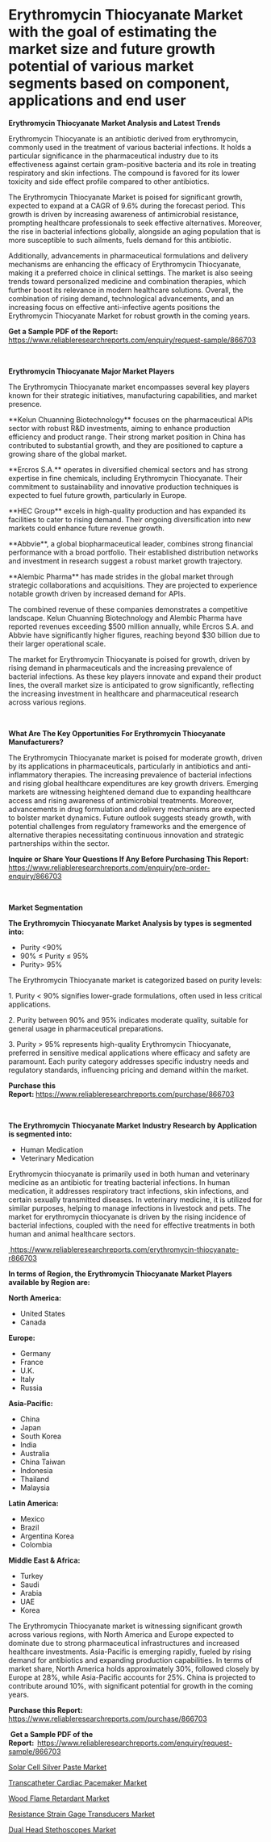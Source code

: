 <p><h1>Erythromycin Thiocyanate Market with the goal of estimating the market size and future growth potential of various market segments based on component, applications and end user</h1></p><p><strong>Erythromycin Thiocyanate Market Analysis and Latest Trends</strong></p>
<p><p>Erythromycin Thiocyanate is an antibiotic derived from erythromycin, commonly used in the treatment of various bacterial infections. It holds a particular significance in the pharmaceutical industry due to its effectiveness against certain gram-positive bacteria and its role in treating respiratory and skin infections. The compound is favored for its lower toxicity and side effect profile compared to other antibiotics.</p><p>The Erythromycin Thiocyanate Market is poised for significant growth, expected to expand at a CAGR of 9.6% during the forecast period. This growth is driven by increasing awareness of antimicrobial resistance, prompting healthcare professionals to seek effective alternatives. Moreover, the rise in bacterial infections globally, alongside an aging population that is more susceptible to such ailments, fuels demand for this antibiotic. </p><p>Additionally, advancements in pharmaceutical formulations and delivery mechanisms are enhancing the efficacy of Erythromycin Thiocyanate, making it a preferred choice in clinical settings. The market is also seeing trends toward personalized medicine and combination therapies, which further boost its relevance in modern healthcare solutions. Overall, the combination of rising demand, technological advancements, and an increasing focus on effective anti-infective agents positions the Erythromycin Thiocyanate Market for robust growth in the coming years.</p></p>
<p><strong>Get a Sample PDF of the Report:&nbsp;</strong> <a href="https://www.reliableresearchreports.com/enquiry/request-sample/866703?utm_campaign=116&utm_medium=2&utm_source=Github&utm_content=ia&utm_term=10112024&utm_id=erythromycin-thiocyanate">https://www.reliableresearchreports.com/enquiry/request-sample/866703</a></p>
<p>&nbsp;</p>
<p><strong>Erythromycin Thiocyanate Major Market Players</strong></p>
<p><p>The Erythromycin Thiocyanate market encompasses several key players known for their strategic initiatives, manufacturing capabilities, and market presence. </p><p>**Kelun Chuanning Biotechnology** focuses on the pharmaceutical APIs sector with robust R&D investments, aiming to enhance production efficiency and product range. Their strong market position in China has contributed to substantial growth, and they are positioned to capture a growing share of the global market.</p><p>**Ercros S.A.** operates in diversified chemical sectors and has strong expertise in fine chemicals, including Erythromycin Thiocyanate. Their commitment to sustainability and innovative production techniques is expected to fuel future growth, particularly in Europe.</p><p>**HEC Group** excels in high-quality production and has expanded its facilities to cater to rising demand. Their ongoing diversification into new markets could enhance future revenue growth.</p><p>**Abbvie**, a global biopharmaceutical leader, combines strong financial performance with a broad portfolio. Their established distribution networks and investment in research suggest a robust market growth trajectory.</p><p>**Alembic Pharma** has made strides in the global market through strategic collaborations and acquisitions. They are projected to experience notable growth driven by increased demand for APIs.</p><p>The combined revenue of these companies demonstrates a competitive landscape. Kelun Chuanning Biotechnology and Alembic Pharma have reported revenues exceeding $500 million annually, while Ercros S.A. and Abbvie have significantly higher figures, reaching beyond $30 billion due to their larger operational scale.</p><p>The market for Erythromycin Thiocyanate is poised for growth, driven by rising demand in pharmaceuticals and the increasing prevalence of bacterial infections. As these key players innovate and expand their product lines, the overall market size is anticipated to grow significantly, reflecting the increasing investment in healthcare and pharmaceutical research across various regions.</p></p>
<p>&nbsp;</p>
<p><strong>What Are The Key Opportunities For Erythromycin Thiocyanate Manufacturers?</strong></p>
<p><p>The Erythromycin Thiocyanate market is poised for moderate growth, driven by its applications in pharmaceuticals, particularly in antibiotics and anti-inflammatory therapies. The increasing prevalence of bacterial infections and rising global healthcare expenditures are key growth drivers. Emerging markets are witnessing heightened demand due to expanding healthcare access and rising awareness of antimicrobial treatments. Moreover, advancements in drug formulation and delivery mechanisms are expected to bolster market dynamics. Future outlook suggests steady growth, with potential challenges from regulatory frameworks and the emergence of alternative therapies necessitating continuous innovation and strategic partnerships within the sector.</p></p>
<p><strong>Inquire or Share Your Questions If Any Before Purchasing This Report:</strong> <a href="https://www.reliableresearchreports.com/enquiry/pre-order-enquiry/866703?utm_campaign=116&utm_medium=2&utm_source=Github&utm_content=ia&utm_term=10112024&utm_id=erythromycin-thiocyanate">https://www.reliableresearchreports.com/enquiry/pre-order-enquiry/866703</a></p>
<p>&nbsp;</p>
<p><strong>Market Segmentation</strong></p>
<p><strong>The Erythromycin Thiocyanate Market Analysis by types is segmented into:</strong></p>
<p><ul><li>Purity <90%</li><li>90% ≤ Purity ≤ 95%</li><li>Purity> 95%</li></ul></p>
<p><p>The Erythromycin Thiocyanate market is categorized based on purity levels: </p><p>1. Purity < 90% signifies lower-grade formulations, often used in less critical applications. </p><p>2. Purity between 90% and 95% indicates moderate quality, suitable for general usage in pharmaceutical preparations. </p><p>3. Purity > 95% represents high-quality Erythromycin Thiocyanate, preferred in sensitive medical applications where efficacy and safety are paramount. Each purity category addresses specific industry needs and regulatory standards, influencing pricing and demand within the market.</p></p>
<p><strong>Purchase this Report:&nbsp;</strong><a href="https://www.reliableresearchreports.com/purchase/866703?utm_campaign=116&utm_medium=2&utm_source=Github&utm_content=ia&utm_term=10112024&utm_id=erythromycin-thiocyanate">https://www.reliableresearchreports.com/purchase/866703</a></p>
<p>&nbsp;</p>
<p><strong>The Erythromycin Thiocyanate Market Industry Research by Application is segmented into:</strong></p>
<p><ul><li>Human Medication</li><li>Veterinary Medication</li></ul></p>
<p><p>Erythromycin thiocyanate is primarily used in both human and veterinary medicine as an antibiotic for treating bacterial infections. In human medication, it addresses respiratory tract infections, skin infections, and certain sexually transmitted diseases. In veterinary medicine, it is utilized for similar purposes, helping to manage infections in livestock and pets. The market for erythromycin thiocyanate is driven by the rising incidence of bacterial infections, coupled with the need for effective treatments in both human and animal healthcare sectors.</p></p>
<p><a href="https://www.reliableresearchreports.com/erythromycin-thiocyanate-r866703?utm_campaign=116&utm_medium=2&utm_source=Github&utm_content=ia&utm_term=10112024&utm_id=erythromycin-thiocyanate">&nbsp;https://www.reliableresearchreports.com/erythromycin-thiocyanate-r866703</a></p>
<p><strong>In terms of Region, the Erythromycin Thiocyanate Market Players available by Region are:</strong></p>
<p>
    <p> <strong> North America: </strong>
        <ul>
            <li>United States</li>
            <li>Canada</li>
        </ul>
        </p> 
    <p> <strong> Europe: </strong>
        <ul>
            <li>Germany</li>
            <li>France</li>
            <li>U.K.</li>
            <li>Italy</li>
            <li>Russia</li>
        </ul>
        </p> 
    <p> <strong> Asia-Pacific: </strong>
        <ul>
            <li>China</li>
            <li>Japan</li>
            <li>South Korea</li>
            <li>India</li>
            <li>Australia</li>
            <li>China Taiwan</li>
            <li>Indonesia</li>
            <li>Thailand</li>
            <li>Malaysia</li>
        </ul>
        </p> 
    <p> <strong> Latin America: </strong>
        <ul>
            <li>Mexico</li>
            <li>Brazil</li>
            <li>Argentina Korea</li>
            <li>Colombia</li>
        </ul>
        </p> 
    <p> <strong> Middle East & Africa: </strong>
        <ul>
            <li>Turkey</li>
            <li>Saudi</li>
            <li>Arabia</li>
            <li>UAE</li>
            <li>Korea</li>
        </ul>
    </p>
    </p>
<p><p>The Erythromycin Thiocyanate market is witnessing significant growth across various regions, with North America and Europe expected to dominate due to strong pharmaceutical infrastructures and increased healthcare investments. Asia-Pacific is emerging rapidly, fueled by rising demand for antibiotics and expanding production capabilities. In terms of market share, North America holds approximately 30%, followed closely by Europe at 28%, while Asia-Pacific accounts for 25%. China is projected to contribute around 10%, with significant potential for growth in the coming years.</p></p>
<p><strong>Purchase this Report: </strong><a href="https://www.reliableresearchreports.com/purchase/866703?utm_campaign=116&utm_medium=2&utm_source=Github&utm_content=ia&utm_term=10112024&utm_id=erythromycin-thiocyanate">https://www.reliableresearchreports.com/purchase/866703</a></p>
<p>&nbsp;<strong>Get a Sample PDF of the Report:&nbsp;&nbsp;</strong><a href="https://www.reliableresearchreports.com/enquiry/request-sample/866703?utm_campaign=116&utm_medium=2&utm_source=Github&utm_content=ia&utm_term=10112024&utm_id=erythromycin-thiocyanate">https://www.reliableresearchreports.com/enquiry/request-sample/866703</a></p>
<p><strong></strong></p>
<p><p><a href="https://github.com/cydskenna/Market-Research-Report-List-1/blob/main/solar-cell-silver-paste-market.md?utm_campaign=116&utm_medium=2&utm_source=Github&utm_content=ia&utm_term=10112024&utm_id=erythromycin-thiocyanate">Solar Cell Silver Paste Market</a></p><p><a href="https://issuu.com/reportprime-2/docs/transcatheter-cardiac-pacemaker-mar_006e28d09851cd?utm_campaign=116&utm_medium=2&utm_source=Github&utm_content=ia&utm_term=10112024&utm_id=erythromycin-thiocyanate">Transcatheter Cardiac Pacemaker Market</a></p><p><a href="https://github.com/gabrielleq8bung/Market-Research-Report-List-1/blob/main/wood-flame-retardant-market.md?utm_campaign=116&utm_medium=2&utm_source=Github&utm_content=ia&utm_term=10112024&utm_id=erythromycin-thiocyanate">Wood Flame Retardant Market</a></p><p><a href="https://www.linkedin.com/pulse/resistance-strain-gage-transducers-market-global-ndhff?utm_campaign=116&utm_medium=2&utm_source=Github&utm_content=ia&utm_term=10112024&utm_id=erythromycin-thiocyanate">Resistance Strain Gage Transducers Market</a></p><p><a href="https://issuu.com/reportprime-2/docs/dual-head-stethoscopes-market-size-_d5e8afef1b87d9?utm_campaign=116&utm_medium=2&utm_source=Github&utm_content=ia&utm_term=10112024&utm_id=erythromycin-thiocyanate">Dual Head Stethoscopes Market</a></p></p>